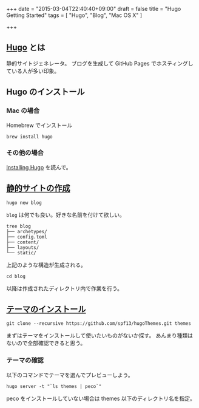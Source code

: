 +++
date = "2015-03-04T22:40:40+09:00"
draft = false
title = "Hugo Getting Started"
tags = [
    "Hugo",
    "Blog",
    "Mac OS X"
]

+++

## [Hugo](http://gohugo.io/) とは

静的サイトジェネレータ。
ブログを生成して GitHub Pages でホスティングしている人が多い印象。

## Hugo のインストール
### Mac の場合
Homebrew でインストール
```
brew install hugo
```
### その他の場合
[Installing Hugo](http://gohugo.io/overview/quickstart) を読んで。

## [静的サイトの作成](http://gohugo.io/overview/quickstart/#step-2-have-hugo-create-a-site-for-you:09c84f91027bd18b03251c05a0da4abb)
```
hugo new blog
```

`blog` は何でも良い。好きな名前を付けて欲しい。

```
tree blog
├── archetypes/
├── config.toml
├── content/
├── layouts/
└── static/
```

上記のような構造が生成される。

```
cd blog
```

以降は作成されたディレクトリ内で作業を行う。

## [テーマのインストール](http://gohugo.io/overview/quickstart/#step-4-install-some-themes:09c84f91027bd18b03251c05a0da4abb)
```
git clone --recursive https://github.com/spf13/hugoThemes.git themes
```

まずはテーマをインストールして使いたいものがないか探す。
あんまり種類はないので全部確認できると思う。

### テーマの確認

以下のコマンドでテーマを選んでプレビューしよう。

```
hugo server -t "`ls themes | peco`"
```

peco をインストールしていない場合は themes 以下のディレクトリ名を指定。

